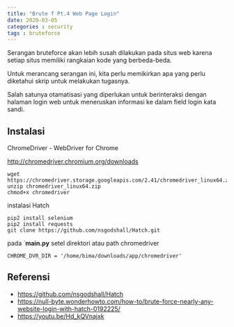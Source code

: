 ```yaml
---
title: "Brute f Pt.4 Web Page Login"
date: 2020-03-05
categories : security
tags : bruteforce
---
```


Serangan bruteforce akan lebih susah dilakukan pada situs web karena setiap situs memiliki rangkaian kode yang berbeda-beda. 

Untuk merancang serangan ini, kita perlu memikirkan apa yang perlu diketahui skrip untuk melakukan tugasnya. 

Salah satunya otamatisasi yang diperlukan untuk berinteraksi dengan halaman login web untuk meneruskan informasi ke dalam field login kata sandi.

## Instalasi

ChromeDriver - WebDriver for Chrome

http://chromedriver.chromium.org/downloads

    wget https://chromedriver.storage.googleapis.com/2.41/chromedriver_linux64.zip
    unzip chromedriver_linux64.zip
    chmod+x chromedriver

instalasi Hatch

    pip2 install selenium
    pip2 install requests
    git clone https://github.com/nsgodshall/Hatch.git

pada `**main.py** setel direktori atau path chromedriver

    CHROME_DVR_DIR = '/home/bima/downloads/app/chromedriver'

## Referensi
* https://github.com/nsgodshall/Hatch
* https://null-byte.wonderhowto.com/how-to/brute-force-nearly-any-website-login-with-hatch-0192225/
* https://youtu.be/Hd_kQVnajxk